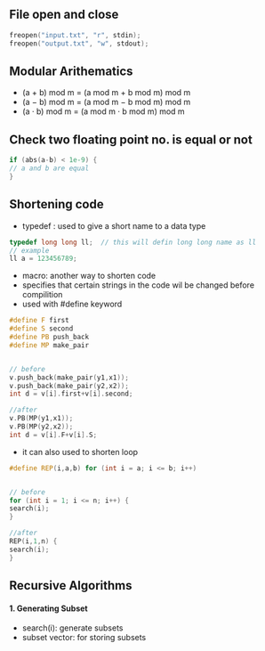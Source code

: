 ## File open and close
```cpp
freopen("input.txt", "r", stdin);
freopen("output.txt", "w", stdout);

```

## Modular Arithematics
- (a + b) mod m = (a mod m + b mod m) mod m
- (a − b) mod m = (a mod m − b mod m) mod m
- (a · b) mod m = (a mod m · b mod m) mod m

## Check two floating point no. is equal or not
```cpp
if (abs(a-b) < 1e-9) {
// a and b are equal
}
```

## Shortening code
- typedef : used to give a short name to a data type

```cpp
typedef long long ll;  // this will defin long long name as ll
// example
ll a = 123456789;
```

- macro: another way to shorten code
- specifies that certain strings in the code wil be changed before compilition
- used with #define keyword

```cpp
#define F first
#define S second
#define PB push_back
#define MP make_pair


// before
v.push_back(make_pair(y1,x1));
v.push_back(make_pair(y2,x2));
int d = v[i].first+v[i].second;

//after
v.PB(MP(y1,x1));
v.PB(MP(y2,x2));
int d = v[i].F+v[i].S;

```
- it can also used to shorten loop
```cpp
#define REP(i,a,b) for (int i = a; i <= b; i++)


// before
for (int i = 1; i <= n; i++) {
search(i);
}

//after
REP(i,1,n) {
search(i);
}

```


## Recursive Algorithms
#### 1. Generating Subset
- search(i): generate subsets
- subset vector:  for storing subsets